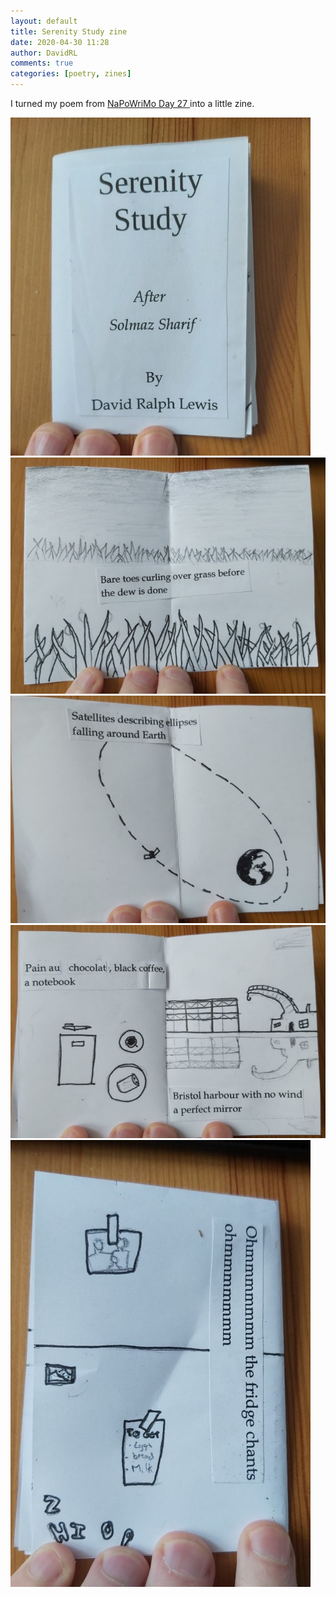 ```yaml
---
layout: default
title: Serenity Study zine
date: 2020-04-30 11:28
author: DavidRL
comments: true
categories: [poetry, zines]
---
```


I turned my poem from <a href="https://davidralphlewis.co.uk/napowrimo-2020-day-27-serenity-study/">NaPoWriMo Day 27 </a>into a little zine.

![image](/assets/images/articles/sszine1.jpg) ![image](/assets/images/articles/sszine2.jpg) ![image](/assets/images/articles/sszine3.jpg) ![image](/assets/images/articles/sszine4.jpg) ![image](/assets/images/articles/sszine5.jpg)
